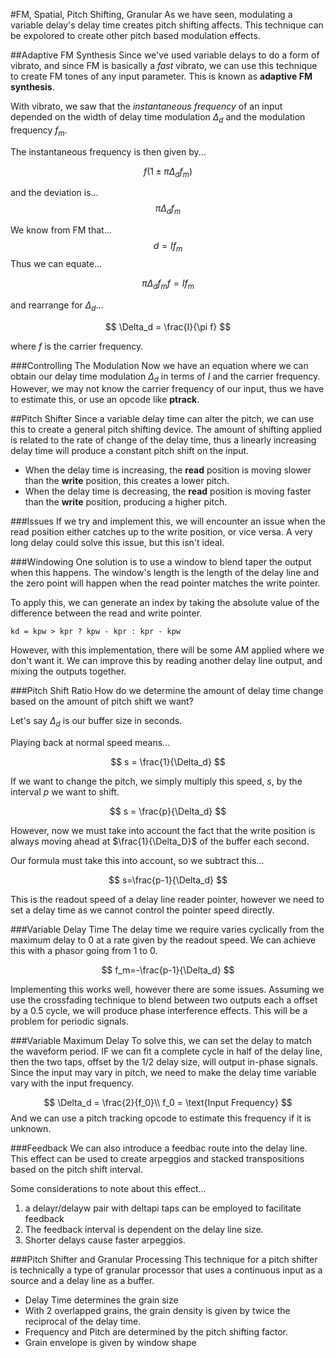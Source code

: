 #FM, Spatial, Pitch Shifting, Granular
As we have seen, modulating a variable delay's delay time creates pitch shifting affects. This technique can be expolored to create other pitch based modulation effects.

##Adaptive FM Synthesis
Since we've used variable delays to do a form of vibrato, and since FM is basically a *fast* vibrato, we can use this technique to create FM tones of any input parameter. This is known as **adaptive FM synthesis**.

With vibrato, we saw that the *instantaneous frequency* of an input depended on the width of delay time modulation $\Delta_d$ and the modulation frequency $f_m$.


The instantaneous frequency is then given by...

$$
f(1 \pm \pi\Delta_d f_m)
$$

and the deviation is...
$$
\pi\Delta_df_m
$$


We know from FM that...
$$
d = If_m
$$
Thus we can equate...

$$
\pi\Delta_df_mf=If_m
$$

and rearrange for $\Delta_d$...

$$
\Delta_d = \frac{I}{\pi f}
$$

where $f$ is the carrier frequency.

###Controlling The Modulation
Now we have an equation where we can obtain our delay time modulation $\Delta_d$ in terms of $I$ and the carrier frequency. However, we may not know the carrier frequency of our input, thus we have to estimate this, or use an opcode like **ptrack**.


##Pitch Shifter
Since a variable delay time can alter the pitch, we can use this to create a general pitch shifting device. The amount of shifting applied is related to the rate of change of the delay time, thus a linearly increasing delay time will produce a constant pitch shift on the input.

- When the delay time is increasing, the **read** position is moving slower than the **write** position, this creates a lower pitch.
- When the delay time is decreasing, the **read** position is moving faster than the **write** position, producing a higher pitch.

###Issues
If we try and implement this, we will encounter an issue when the read position either catches up to the write position, or vice versa. A very long delay could solve this issue, but this isn't ideal.

###Windowing
One solution is to use a window to blend taper the output when this happens. The window's length is the length of the delay line and the zero point will happen when the read pointer matches the write pointer.

To apply this, we can generate an index by taking the absolute value of the difference between the read and write pointer.

`kd = kpw > kpr ? kpw - kpr : kpr - kpw`

However, with this implementation, there will be some AM applied where we don't want it. We can improve this by reading another delay line output, and mixing the outputs together.


###Pitch Shift Ratio
How do we determine the amount of delay time change based on the amount of pitch shift we want?

Let's say $\Delta_d$ is our buffer size in seconds.

Playing back at normal speed means...

$$
s = \frac{1}{\Delta_d}
$$

If we want to change the pitch, we simply multiply this speed, $s$, by the interval $p$ we want to shift.

$$
s = \frac{p}{\Delta_d}
$$

However, now we must take into account the fact that the write position is always moving ahead at $\frac{1}{\Delta_D}$ of the buffer each second.

Our formula must take this into account, so we subtract this...

$$
s=\frac{p-1}{\Delta_d}
$$ 

This is the readout speed of a delay line reader pointer, however we need to set a delay time as we cannot control the pointer speed directly.

###Variable Delay Time
The delay time we require varies cyclically from the maximum delay to 0 at a rate given by the readout speed. We can achieve this with a phasor going from 1 to 0.

$$
f_m=-\frac{p-1}{\Delta_d}
$$

Implementing this works well, however there are some issues. Assuming we use the crossfading technique to blend between two outputs each a offset by a 0.5 cycle, we will produce phase interference effects. This will be a problem for periodic signals.

###Variable Maximum Delay
To solve this, we can set the delay to match the waveform period. IF we can fit a complete cycle in half of the delay line, then the two taps, offset by the 1/2 delay size, will output in-phase signals. Since the input may vary in pitch, we need to make the delay time variable vary with the input frequency.

$$
\Delta_d = \frac{2}{f_0}\\
f_0 = \text{Input Frequency}
$$
And we can use a pitch tracking opcode to estimate this frequency if it is unknown.

###Feedback
We can also introduce a feedbac route into the delay line. This effect can be used to create arpeggios and stacked transpositions based on the pitch shift interval. 

Some considerations to note about this effect...

1. a delayr/delayw pair with deltapi taps can be employed to facilitate feedback
2. The feedback interval is dependent on the delay line size.
3. Shorter delays cause faster arpeggios.


###Pitch Shifter and Granular Processing
This technique for a pitch shifter is technically a type of granular processor that uses a continuous input as a source and a delay line as a buffer.

- Delay Time determines the grain size
- With 2 overlapped grains, the grain density is given by twice the reciprocal of the delay time.
- Frequency and Pitch are determined by the pitch shifting factor.
- Grain envelope is given by window shape

